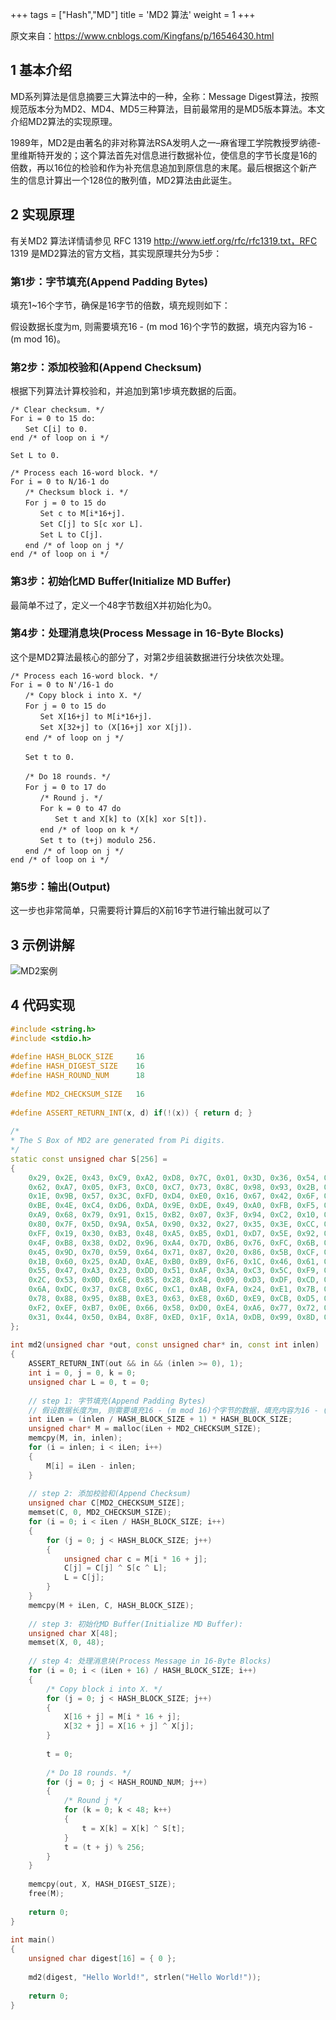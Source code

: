 +++
tags = ["Hash","MD"]
title = 'MD2 算法'
weight = 1
+++


原文来自：https://www.cnblogs.com/Kingfans/p/16546430.html

## 1 基本介绍
MD系列算法是信息摘要三大算法中的一种，全称：Message Digest算法，按照规范版本分为MD2、MD4、MD5三种算法，目前最常用的是MD5版本算法。本文介绍MD2算法的实现原理。

1989年，MD2是由著名的非对称算法RSA发明人之一–麻省理工学院教授罗纳德-里维斯特开发的；这个算法首先对信息进行数据补位，使信息的字节长度是16的倍数，再以16位的检验和作为补充信息追加到原信息的末尾。最后根据这个新产生的信息计算出一个128位的散列值，MD2算法由此诞生。

## 2 实现原理
有关MD2 算法详情请参见 RFC 1319 http://www.ietf.org/rfc/rfc1319.txt，RFC 1319 是MD2算法的官方文档，其实现原理共分为5步：

### 第1步：字节填充(Append Padding Bytes)
填充1~16个字节，确保是16字节的倍数，填充规则如下：

假设数据长度为m, 则需要填充16 - (m mod 16)个字节的数据，填充内容为16 - (m mod 16)。

### 第2步：添加校验和(Append Checksum)
根据下列算法计算校验和，并追加到第1步填充数据的后面。

```
/* Clear checksum. */
For i = 0 to 15 do:
　　Set C[i] to 0.
end /* of loop on i */

Set L to 0.

/* Process each 16-word block. */
For i = 0 to N/16-1 do
　　/* Checksum block i. */
　　For j = 0 to 15 do
　　　　Set c to M[i*16+j].
　　　　Set C[j] to S[c xor L].
　　　　Set L to C[j].
　　end /* of loop on j */
end /* of loop on i */
```
### 第3步：初始化MD Buffer(Initialize MD Buffer)
最简单不过了，定义一个48字节数组X并初始化为0。

### 第4步：处理消息块(Process Message in 16-Byte Blocks)
这个是MD2算法最核心的部分了，对第2步组装数据进行分块依次处理。

```
/* Process each 16-word block. */
For i = 0 to N'/16-1 do
　　/* Copy block i into X. */
　　For j = 0 to 15 do
　　　　Set X[16+j] to M[i*16+j].
　　　　Set X[32+j] to (X[16+j] xor X[j]).
　　end /* of loop on j */

　　Set t to 0.

　　/* Do 18 rounds. */
　　For j = 0 to 17 do
　　　　/* Round j. */
　　　　For k = 0 to 47 do
　　　　　　Set t and X[k] to (X[k] xor S[t]).
　　　　end /* of loop on k */
　　　　Set t to (t+j) modulo 256.
　　end /* of loop on j */
end /* of loop on i */
```

### 第5步：输出(Output)
这一步也非常简单，只需要将计算后的X前16字节进行输出就可以了

## 3 示例讲解

![MD2案例](/Hash/MD2_Case.png?width=60pc)

## 4 代码实现
```C++
#include <string.h>
#include <stdio.h>
 
#define HASH_BLOCK_SIZE     16
#define HASH_DIGEST_SIZE    16
#define HASH_ROUND_NUM      18
 
#define MD2_CHECKSUM_SIZE   16
 
#define ASSERT_RETURN_INT(x, d) if(!(x)) { return d; }
 
/*
* The S Box of MD2 are generated from Pi digits.
*/
static const unsigned char S[256] =
{
    0x29, 0x2E, 0x43, 0xC9, 0xA2, 0xD8, 0x7C, 0x01, 0x3D, 0x36, 0x54, 0xA1, 0xEC, 0xF0, 0x06, 0x13,
    0x62, 0xA7, 0x05, 0xF3, 0xC0, 0xC7, 0x73, 0x8C, 0x98, 0x93, 0x2B, 0xD9, 0xBC, 0x4C, 0x82, 0xCA,
    0x1E, 0x9B, 0x57, 0x3C, 0xFD, 0xD4, 0xE0, 0x16, 0x67, 0x42, 0x6F, 0x18, 0x8A, 0x17, 0xE5, 0x12,
    0xBE, 0x4E, 0xC4, 0xD6, 0xDA, 0x9E, 0xDE, 0x49, 0xA0, 0xFB, 0xF5, 0x8E, 0xBB, 0x2F, 0xEE, 0x7A,
    0xA9, 0x68, 0x79, 0x91, 0x15, 0xB2, 0x07, 0x3F, 0x94, 0xC2, 0x10, 0x89, 0x0B, 0x22, 0x5F, 0x21,
    0x80, 0x7F, 0x5D, 0x9A, 0x5A, 0x90, 0x32, 0x27, 0x35, 0x3E, 0xCC, 0xE7, 0xBF, 0xF7, 0x97, 0x03,
    0xFF, 0x19, 0x30, 0xB3, 0x48, 0xA5, 0xB5, 0xD1, 0xD7, 0x5E, 0x92, 0x2A, 0xAC, 0x56, 0xAA, 0xC6,
    0x4F, 0xB8, 0x38, 0xD2, 0x96, 0xA4, 0x7D, 0xB6, 0x76, 0xFC, 0x6B, 0xE2, 0x9C, 0x74, 0x04, 0xF1,
    0x45, 0x9D, 0x70, 0x59, 0x64, 0x71, 0x87, 0x20, 0x86, 0x5B, 0xCF, 0x65, 0xE6, 0x2D, 0xA8, 0x02,
    0x1B, 0x60, 0x25, 0xAD, 0xAE, 0xB0, 0xB9, 0xF6, 0x1C, 0x46, 0x61, 0x69, 0x34, 0x40, 0x7E, 0x0F,
    0x55, 0x47, 0xA3, 0x23, 0xDD, 0x51, 0xAF, 0x3A, 0xC3, 0x5C, 0xF9, 0xCE, 0xBA, 0xC5, 0xEA, 0x26,
    0x2C, 0x53, 0x0D, 0x6E, 0x85, 0x28, 0x84, 0x09, 0xD3, 0xDF, 0xCD, 0xF4, 0x41, 0x81, 0x4D, 0x52,
    0x6A, 0xDC, 0x37, 0xC8, 0x6C, 0xC1, 0xAB, 0xFA, 0x24, 0xE1, 0x7B, 0x08, 0x0C, 0xBD, 0xB1, 0x4A,
    0x78, 0x88, 0x95, 0x8B, 0xE3, 0x63, 0xE8, 0x6D, 0xE9, 0xCB, 0xD5, 0xFE, 0x3B, 0x00, 0x1D, 0x39,
    0xF2, 0xEF, 0xB7, 0x0E, 0x66, 0x58, 0xD0, 0xE4, 0xA6, 0x77, 0x72, 0xF8, 0xEB, 0x75, 0x4B, 0x0A,
    0x31, 0x44, 0x50, 0xB4, 0x8F, 0xED, 0x1F, 0x1A, 0xDB, 0x99, 0x8D, 0x33, 0x9F, 0x11, 0x83, 0x14
};
 
int md2(unsigned char *out, const unsigned char* in, const int inlen)
{
    ASSERT_RETURN_INT(out && in && (inlen >= 0), 1);
    int i = 0, j = 0, k = 0;
    unsigned char L = 0, t = 0;
 
    // step 1: 字节填充(Append Padding Bytes)
    // 假设数据长度为m, 则需要填充16 - (m mod 16)个字节的数据，填充内容为16 - (m mod 16).
    int iLen = (inlen / HASH_BLOCK_SIZE + 1) * HASH_BLOCK_SIZE;
    unsigned char* M = malloc(iLen + MD2_CHECKSUM_SIZE);
    memcpy(M, in, inlen);
    for (i = inlen; i < iLen; i++)
    {
        M[i] = iLen - inlen;
    }
 
    // step 2: 添加校验和(Append Checksum)
    unsigned char C[MD2_CHECKSUM_SIZE];
    memset(C, 0, MD2_CHECKSUM_SIZE);
    for (i = 0; i < iLen / HASH_BLOCK_SIZE; i++)
    {
        for (j = 0; j < HASH_BLOCK_SIZE; j++)
        {
            unsigned char c = M[i * 16 + j];
            C[j] = C[j] ^ S[c ^ L];
            L = C[j];
        }
    }
    memcpy(M + iLen, C, HASH_BLOCK_SIZE);
 
    // step 3: 初始化MD Buffer(Initialize MD Buffer):
    unsigned char X[48];
    memset(X, 0, 48);
 
    // step 4: 处理消息块(Process Message in 16-Byte Blocks)
    for (i = 0; i < (iLen + 16) / HASH_BLOCK_SIZE; i++)
    {
        /* Copy block i into X. */
        for (j = 0; j < HASH_BLOCK_SIZE; j++)
        {
            X[16 + j] = M[i * 16 + j];
            X[32 + j] = X[16 + j] ^ X[j];
        }
 
        t = 0;
 
        /* Do 18 rounds. */
        for (j = 0; j < HASH_ROUND_NUM; j++)
        {
            /* Round j */
            for (k = 0; k < 48; k++)
            {
                t = X[k] = X[k] ^ S[t];
            }
            t = (t + j) % 256;
        }
    }
 
    memcpy(out, X, HASH_DIGEST_SIZE);
    free(M);
 
    return 0;
}
 
int main()
{
    unsigned char digest[16] = { 0 };
 
    md2(digest, "Hello World!", strlen("Hello World!"));
 
    return 0;
}
```